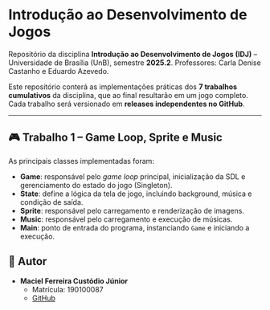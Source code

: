 # Introdução ao Desenvolvimento de Jogos

Repositório da disciplina **Introdução ao Desenvolvimento de Jogos (IDJ)** – Universidade de Brasília (UnB), semestre **2025.2**.
Professores: Carla Denise Castanho e Eduardo Azevedo.

Este repositório conterá as implementações práticas dos **7 trabalhos cumulativos** da disciplina, que ao final resultarão em um jogo completo.
Cada trabalho será versionado em **releases independentes no GitHub**.

---

## 🎮 Trabalho 1 – Game Loop, Sprite e Music
As principais classes implementadas foram:

- **Game**: responsável pelo *game loop* principal, inicialização da SDL e gerenciamento do estado do jogo (Singleton).
- **State**: define a lógica da tela de jogo, incluindo background, música e condição de saída.
- **Sprite**: responsável pelo carregamento e renderização de imagens.
- **Music**: responsável pelo carregamento e execução de músicas.
- **Main**: ponto de entrada do programa, instanciando `Game` e iniciando a execução.

## 👤 Autor
- **Maciel Ferreira Custódio Júnior**
  - Matrícula: 190100087
  - [GitHub](https://github.com/macieljuniormax)
